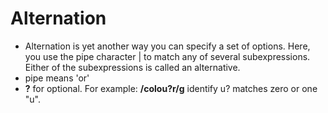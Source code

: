 # Alternation
- Alternation is yet another way you can specify a set of options. Here, you use the pipe character | to match any of several subexpressions. Either of the subexpressions is called an alternative.
- pipe means 'or'
- **?** for optional. For example: **/colou?r/g** identify u? matches zero or one "u".